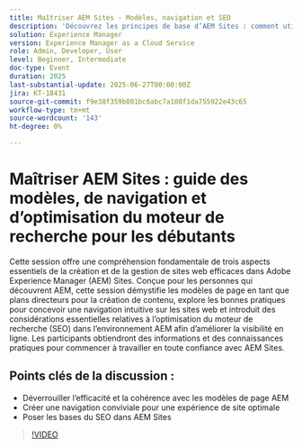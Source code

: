 ```yaml
---
title: Maîtriser AEM Sites - Modèles, navigation et SEO
description: 'Découvrez les principes de base d’AEM Sites : comment utiliser les modèles de page, concevoir une navigation intuitive et appliquer les principales pratiques d’optimisation du moteur de recherche pour améliorer la visibilité et les performances du site.'
solution: Experience Manager
version: Experience Manager as a Cloud Service
role: Admin, Developer, User
level: Beginner, Intermediate
doc-type: Event
duration: 2025
last-substantial-update: 2025-06-27T00:00:00Z
jira: KT-18431
source-git-commit: f9e38f359b801bc6abc7a108f1da755922e43c65
workflow-type: tm+mt
source-wordcount: '143'
ht-degree: 0%

---
```



# Maîtriser AEM Sites : guide des modèles, de navigation et d’optimisation du moteur de recherche pour les débutants

Cette session offre une compréhension fondamentale de trois aspects essentiels de la création et de la gestion de sites web efficaces dans Adobe Experience Manager (AEM) Sites. Conçue pour les personnes qui découvrent AEM, cette session démystifie les modèles de page en tant que plans directeurs pour la création de contenu, explore les bonnes pratiques pour concevoir une navigation intuitive sur les sites web et introduit des considérations essentielles relatives à l’optimisation du moteur de recherche (SEO) dans l’environnement AEM afin d’améliorer la visibilité en ligne. Les participants obtiendront des informations et des connaissances pratiques pour commencer à travailler en toute confiance avec AEM Sites.

## Points clés de la discussion :

* Déverrouiller l’efficacité et la cohérence avec les modèles de page AEM
* Créer une navigation conviviale pour une expérience de site optimale
* Poser les bases du SEO dans AEM Sites

>[!VIDEO](https://video.tv.adobe.com/v/3464298/?learn=on&enablevpops)
